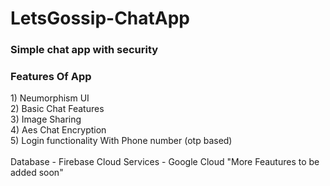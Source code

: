 <h1>LetsGossip-ChatApp</h1>
<h3>Simple chat app with security</h3>

<h3>Features Of App</h3>
1) Neumorphism UI
<br>
2) Basic Chat Features
<br>
3) Image Sharing
<br>
4) Aes Chat Encryption
<br>
5) Login functionality With Phone number (otp based)
<br>
<br>
Database - Firebase
Cloud Services - Google Cloud
"More Feautures to be added soon"
